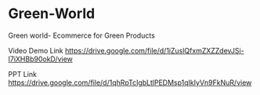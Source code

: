 # Green-World
Green world- Ecommerce for Green Products

Video Demo Link
https://drive.google.com/file/d/1iZuslQfxmZXZZdevJSi-I7iXHBb90okD/view

PPT Link
https://drive.google.com/file/d/1qhRpTcIgbLtlPEDMsp1qIkIyVn9FkNuR/view

